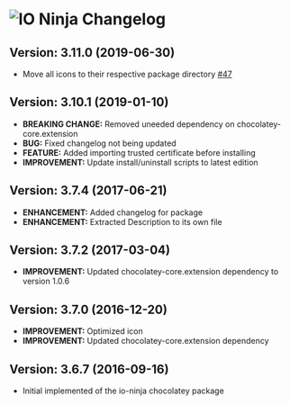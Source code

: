 # ![IO Ninja Changelog](https://img.shields.io/badge/IO%20Ninja-Package%20Changelog-blue.svg?style=for-the-badge)

## Version: 3.11.0 (2019-06-30)

- Move all icons to their respective package directory [#47](https://github.com/AdmiringWorm/chocolatey-packages/issues/47)

## Version: 3.10.1 (2019-01-10)

- **BREAKING CHANGE:** Removed uneeded dependency on chocolatey-core.extension
- **BUG:** Fixed changelog not being updated
- **FEATURE:** Added importing trusted certificate before installing
- **IMPROVEMENT:** Update install/uninstall scripts to latest edition

## Version: 3.7.4 (2017-06-21)

- **ENHANCEMENT:** Added changelog for package
- **ENHANCEMENT:** Extracted Description to its own file

## Version: 3.7.2 (2017-03-04)

- **IMPROVEMENT:** Updated chocolatey-core.extension dependency to version 1.0.6

## Version: 3.7.0 (2016-12-20)

- **IMPROVEMENT:** Optimized icon
- **IMPROVEMENT:** Updated chocolatey-core.extension dependency

## Version: 3.6.7 (2016-09-16)

- Initial implemented of the io-ninja chocolatey package

